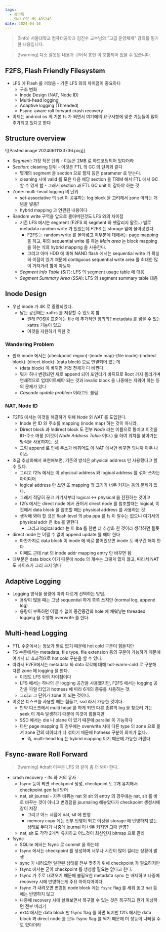 ```yaml
---
tags:
  - 강의록
  - SNU_CSE_MS_AOS24S
date: 2024-04-16
---
```

> [!info] 서울대학교 컴퓨터공학과 김진수 교수님의 "고급 운영체제" 강의를 필기한 내용입니다.

> [!warning] 다소 잘못된 내용과 구어적 표현 이 포함되어 있을 수 있습니다.

## F2FS, Flash Friendly Filesystem

- LFS 에 Flash 를 끼얹음 - 기존 LFS 와의 차이점이 중요하다
	- 구조 변화
	- Inode Design (NAT, Node ID)
	- Multi-head logging
	- Adaptive logging (Threaded)
	- Fsync-aware roll forward crash recovery
- 이제는 android os 의 기본 fs 가 되면서 여기에의 요구사항에 맞춘 기능들이 많이 추가되고 있다고 한다

## Structure overview

![[Pasted image 20240611133736.png]]

- *Segment*: 가장 작은 단위 - 이놈은 2MB 로 하드코딩되어 있다더라
- *Section*: cleaning 단위 - 이것은 FTL 의 GC 의 단위와 같다
	- 몇개의 segment 을 section 으로 할지 등은 parameter 로 받는다.
	- cleaning 시에 valid 를 모은 다음 해당 section 을 TRIM 해서 FTL 에서 GC 할 수 있게 함 - 그래서 section 과 FTL GC unit 이 같아야 하는 것
- Zone: multi-head logging 의 단위
	- set-associative 의 set 이 공유하는 log block 을 고려해서 zone 이라는 개념을 넣음?
	- hybrid mapping 과 연관된 내용이다
- Random write 구역을 앞으로 몰아버린것도 LFS 와의 차이점
	- 기존 LFS 에서는 segment (F2FS 의 segment 와 헷갈리지 말것..) 별로 metadata random write 가 있었는데 F2FS 는 storage 앞에 몰아넣었다.
		- F2FS 는 random write 를 몰아넣고 이부분에 대해서는 page mapping 을 하고, 뒤의 sequential write 를 하는 *Main area* 는 block mapping 을 하는 식의 hybrid mapping 을 사용한다.
		- 그리고 아마 HDD 에 비해 NAND flash 에서는 sequential write 가 확실히 이점이 있기 때문에 contiguous sequential write area 를 최대한 많이 가져가려 함이 아닐까
	- *Segment Info Table* (*SIT*): LFS 의 segment usage table 에 대응
	- *Segment Summary Area* (*SSA*): LFS 의 segment summary table 대응

## Inode Design

- 우선 inode 가 4K 로 증량되었다.
	- 남는 공간에는 xattrs 를 저장할 수 있도록 함
		- 원래 POSIX 표준에는 file 에 추가적인 임의의? metadata 를 넣을 수 있는 xattrs 기능이 있고
		- 이것을 지원하기 위한 것

### Wandering Problem

- 원래 inode 에서는 (checkpoint region)-(inode map)-(file inode)-(indirect block)-(direct block)-(data block) 으로 연결되어 있는데
	- (data block) 이 바뀌면 저것 전체가 다 바뀐다
	- 뭐가 하나 변경되면 새로 append 되어 포인터가 바뀌므로 Root 까지 올라가며 연쇄적으로 업데이트해야 되는 것과 invalid block 을 나중에는 지워야 하는 등의 문제가 있다
	- *Cascade update problem* 이라고도 불림

### NAT, Node ID

- F2FS 에서는 이것을 해결하기 위해 *Node* 와 *NAT* 를 도입한다.
	- Inode 만 ID 와 주소를 mapping (inode map) 하는 것이 아니라,
	- Direct block 과 Indirect block 도 전부 *Node* 라는 이름으로 퉁치고 이것을 ID-주소 매핑 (이것이 *Node Address Table* 이다.) 을 하여 위치를 찾아가는 방식을 사용하자는 것.
	- 그럼 append 로 인해 주소가 바뀌어도 이 NAT 에서만 바꾸면 되니까 아주 나이스
- 조금 추상화해서 표현해보면, 기존의 방식은 physical address 만 사용했다고 할 수 있다.
	- 그리고 f2fs 에서는 이 physical address 와 logical address 를 섞어 쓰자는 아이디어
	- logical address 만 쓰면 또 mapping 의 크기가 너무 커지는 등의 문제가 있다.
	- 그래서 적당히 끊고 거기서부터 logical <-> physical 을 전환하는 것이고
	- f2fs 에서는 direct node 에서 끊어서 direct node 를 참조할때는 logical, 이것에서 data block 을 참조할 때는 physical address 를 사용하는 것
	- 생각해 봐야 할 것은 flash level 의 pba ppa 를 fs 이 알수는 없으니 여기서의 physical addr 은 lba 를 말한다
		- 그리고 logical addr 는 이 lba 를 한번 더 추상화 한 것이라 생각하면 될듯
- direct node 는 어쩔 수 없이 append update 를 해야 한다
	- 마찬가지로 data block 이 inode 에 바로 붙어있으면 inode 도 바꾸긴 해야 한다
	- 이때도 근데 nat 의 inode addr mapping entry 만 바꾸면 됨
- 대부분은 data block 이기 때문에 node 의 개수는 그렇게 많지 않고, 따라서 NAT 도 사이즈가 그리 크지 않다

## Adaptive Logging

- Logging 방식을 용량에 따라 다르게 선택하는 방법.
	- 용량이 많을 때는 그냥 sequential 하게 쭉쭉 쓰지만 (normal log, append log)
	- 용량이 부족하면 어쩔 수 없이 중간중간의 hole 에 채워넣는 threaded logging 을 수행해 overwrite 를 한다.

## Multi-head Logging

- FTL 수준에서는 정보가 별로 없기 때문에 hot cold 구분이 힘들지만
- FS 수준에서는 metadata, file type, file extension 등의 구분이 가능하기 때문에 여기서 더 효과적으로 hot cold 구분을 할 수 있다.
- 따라서 F2FS에서는 metadata 와 data 각각에 대해 hot-warm-cold 로 구분해 다른 zone 에 logging 을 한다.
	- 이것도 LFS 와의 차이점이다
	- LFS 에서는 하나의 큰 logging 공간을 사용했지만, F2FS 에서는 logging 공간을 파일 타입과 hotness 에 따라 6개의 종류를 사용하는 것.
	- 그리고 그 단위가 zone 이 되는 것이다.
- 이것은 디스크를 사용할 때는 힘들고, ssd 라서 가능한 것이다.
	- 만약 디스크에서 multi head 를 하게 되면 다른 종류의 log 을 찾으러 가는 seek 이 계속 발생하기 때문에 이것이 힘들지만
	- SSD 에서는 die 나 plane 이 있기 때문에 parallel 이 가능하다
	- 다만 page mapping 의 경우에는 overwrite 시에 다른 type 의 zone 으로 옮겨 zone 간의 데이터가 다 섞이기 때문에 hotness 구분이 의미가 없다.
		- 즉, multi-head log 는 hybrid mapping 이기 때문에 가능한 거랜다

## Fsync-aware Roll Forward

> [!warning] #draft 이부분 LFS 와 같이 좀 더 봐야 한다..

- crash recovery - lfs 와 거의 유사
	- fsync 등이 되면 checkpoint 생성, checkpoint 도 2개 유지해서 checkpoint gen fail 방어
	- nat, sit journal - 자주 바뀌는 nat 와 sit 의 entry 의 경우에는 nat, sit 를 바로 바꾸는 것이 아니고 변경점을 journaling 해놓았다가 checkpoint 생성시에 같이 저장
		- 그리고 어느 시점에 nat, sit 에 반영
		- memory copy 에는 전부 반영이 되고 이것을 storage 에 반영하지 않는 상태로 두다가 나중에 journal 이 너무 커지면 그때 반영?
	- nat, sit 도 각각 2개씩 유지하고 어느것이 최신인지 bitmap 으로 관리
- fsync
	- SQLite 에서는 fsync 로 commit 을 하는데
	- fsync 에서는 checkpoint 를 생성하며 너무나 시간이 많이 걸리는 상황이 발생
	- sync 가 내려오면 일관된 상태를 전부 맞추기 위해 checkpoint 가 필요하지만
	- fsync 에서는 굳이 checkpoint 를 생성할 필요는 없다고 한다.
	- fsync 가 주로 내려오기 때문에 불필요한 metadata sync 는 배제하고 나중에 recovery 시에 반영하는게 주요 아이디어이다.
	- fsync 가 내려오면 변경된 node block 에는 `fsync` flag 를 세워 놓고 nat 등에는 반영하지 않고
	- 나중에 recovery 시에 살펴보면서 복구할 수 있는 것은 복구하고 뭔가 이상하면 전부 버리기
	- ext4 에서는 data block 만 fsync flag 를 하면 되지만 f2fs 에서는 data block 과 direct node 를 모두 fsync flag 를 찍기 때문에 더 성능이 나빠질 수도 있다더라
